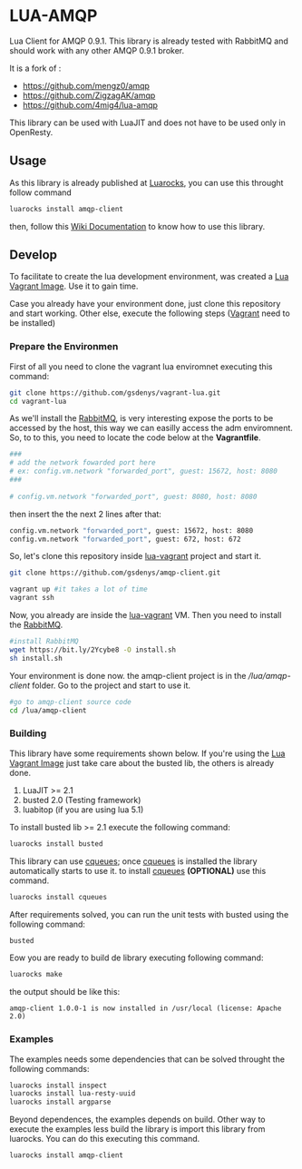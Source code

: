 # LUA-AMQP

Lua Client for AMQP 0.9.1. This library is already tested with RabbitMQ and should work with any other AMQP 0.9.1 broker.

It is a fork of : 
* https://github.com/mengz0/amqp
* https://github.com/ZigzagAK/amqp
* https://github.com/4mig4/lua-amqp

This library can be used with LuaJIT and does not have to be used only in OpenResty.

## Usage

As this library is already published at [Luarocks](https://luarocks.org), you can use this throught follow command

```sh
luarocks install amqp-client
```

then, follow this [Wiki Documentation](https://github.com/gsdenys/amqp-client/wiki) to know how to use this library.

## Develop

To facilitate to create the lua development environment, was created a [Lua Vagrant Image](https://github.com/gsdenys/vagrant-lua). Use it to gain time.

Case you already have your environment done, just clone this repository and start working. Other else, execute the following steps ([Vagrant](https://www.vagrantup.com) need to be installed)

### Prepare the Environmen

First of all you need to clone the vagrant lua enviromnet executing this command:

```sh
git clone https://github.com/gsdenys/vagrant-lua.git
cd vagrant-lua
```

As we'll install the [RabbitMQ](https://www.rabbitmq.com), is very interesting expose the ports to be accessed by the host, this way we can easilly access the adm enviromnent. So, to to this, you need to locate the code below at the __Vagrantfile__. 

```sh
###
# add the network fowarded port here
# ex: config.vm.network "forwarded_port", guest: 15672, host: 8080
###
  
# config.vm.network "forwarded_port", guest: 8080, host: 8080
```
then insert the the next 2 lines after that:

```sh
config.vm.network "forwarded_port", guest: 15672, host: 8080
config.vm.network "forwarded_port", guest: 672, host: 672
```

So, let's clone this repository inside [lua-vagrant](https://github.com/gsdenys/lua-vagrant) project and start it.

```sh
git clone https://github.com/gsdenys/amqp-client.git

vagrant up #it takes a lot of time 
vagrant ssh
```
Now, you already are inside the [lua-vagrant](https://github.com/gsdenys/lua-vagrant) VM. Then you need to install the [RabbitMQ](https://www.rabbitmq.com).

```sh
#install RabbitMQ
wget https://bit.ly/2Ycybe8 -O install.sh
sh install.sh
```
Your environment is done now. the amqp-client project is in the _/lua/amqp-client_ folder. Go to the project and start to use it.

```sh
#go to amqp-client source code
cd /lua/amqp-client
```

### Building

This library have some requirements shown below. If you're using the [Lua Vagrant Image](https://github.com/gsdenys/vagrant-lua) just take care about the busted lib, the others is already done.

1. LuaJIT >= 2.1 
2. busted 2.0 (Testing framework)
3. luabitop (if you are using lua 5.1)

To install busted lib >= 2.1 execute the following command:

```sh
luarocks install busted
```

This library can use [cqueues](https://luarocks.org/modules/daurnimator/cqueues); once [cqueues](https://luarocks.org/modules/daurnimator/cqueues) is installed the library automatically starts to use it. to install [cqueues](https://luarocks.org/modules/daurnimator/cqueues) __(OPTIONAL)__ use this command.

```sh
luarocks install cqueues
```

After requirements solved, you can run the unit tests with busted using the following command:

```sh
busted
```

Eow you are ready to build de library executing following command:

```sh
luarocks make
```

the output should be like this:

    amqp-client 1.0.0-1 is now installed in /usr/local (license: Apache 2.0)

### Examples

The examples needs some dependencies that can be solved throught the following commands:

```sh
luarocks install inspect
luarocks install lua-resty-uuid
luarocks install argparse
```

Beyond dependences, the examples depends on build. Other way to execute the examples less build the library is import this library from luarocks. You can do this executing this command.

 ```sh
 luarocks install amqp-client
 ```   

